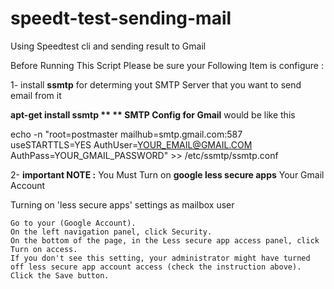 # speedt-test-sending-mail
Using Speedtest cli and sending result  to Gmail 

Before Running This Script Please be sure your Following Item is configure :

1- install **ssmtp** for determing  yout SMTP Server that you want to send email from it 

**apt-get install ssmtp
**
**
SMTP Config for Gmail** would be like this 

echo -n 
"root=postmaster
mailhub=smtp.gmail.com:587
useSTARTTLS=YES
AuthUser=YOUR_EMAIL@GMAIL.COM
AuthPass=YOUR_GMAIL_PASSWORD" >> /etc/ssmtp/ssmtp.conf

2- **important NOTE :**  You Must Turn on **google less secure apps** Your Gmail Account

Turning on 'less secure apps' settings as mailbox user

    Go to your (Google Account).
    On the left navigation panel, click Security.
    On the bottom of the page, in the Less secure app access panel, click Turn on access.
    If you don't see this setting, your administrator might have turned off less secure app account access (check the instruction above).
    Click the Save button.

